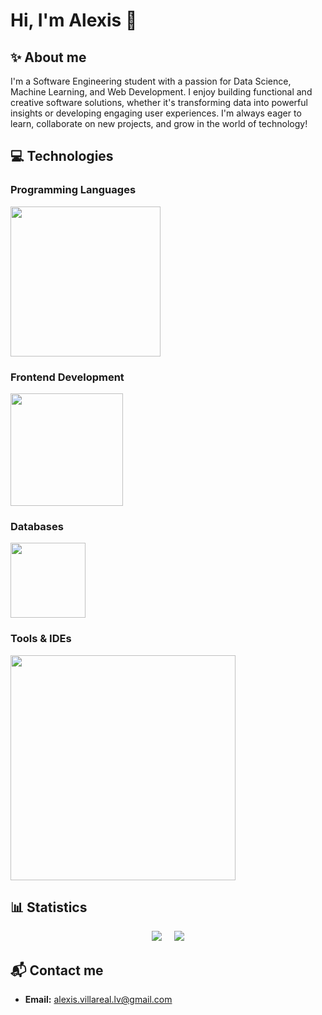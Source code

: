 # Hi, I'm Alexis 👋

## ✨ About me
I'm a Software Engineering student with a passion for Data Science, Machine Learning, and Web Development. I enjoy building functional and creative software solutions, whether it's transforming data into powerful insights or developing engaging user experiences. I'm always eager to learn, collaborate on new projects, and grow in the world of technology!

## 💻 Technologies

### Programming Languages
<a href="https://skillicons.dev">
  <img src="https://skillicons.dev/icons?i=python,java,c,cpp" width="240px"/>
</a>

### Frontend Development
<a href="https://skillicons.dev">
  <img src="https://skillicons.dev/icons?i=js,html,css" width="180px"/>
</a>

### Databases
<a href="https://skillicons.dev">
  <img src="https://skillicons.dev/icons?i=postgresql,mssql" width="120px"/>
</a>

### Tools & IDEs
<a href="https://skillicons.dev">
  <img src="https://skillicons.dev/icons?i=vscode,visualstudio,idea,pycharm,git,github" width="360px"/>
</a>

## 📊 Statistics
<p align="center">
  <img src="https://github-readme-stats.vercel.app/api?username=alexisv-275&show_icons=true&hide_title=true&theme=github_dark" />&nbsp;&nbsp;&nbsp;&nbsp;&nbsp;<img src="https://github-readme-stats.vercel.app/api/top-langs/?username=alexisv-275&layout=compact&theme=github_dark" />
</p>

## 📬 Contact me
- **Email:** alexis.villareal.lv@gmail.com
